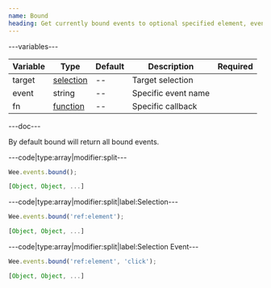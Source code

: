 ```yaml
---
name: Bound
heading: Get currently bound events to optional specified element, event, and function
---
```


---variables---

| Variable | Type | Default | Description | Required |
| -- | -- | -- | -- | -- |
| target | [selection](/script#selection) | -- | Target selection ||
| event | string | -- | Specific event name ||
| fn | [function](/script/#functions) | -- | Specific callback ||

---doc---

By default bound will return all bound events.

---code|type:array|modifier:split---

```javascript
Wee.events.bound();
```

```javascript
[Object, Object, ...]
```

---code|type:array|modifier:split|label:Selection---

```javascript
Wee.events.bound('ref:element');
```

```javascript
[Object, Object, ...]
```

---code|type:array|modifier:split|label:Selection Event---

```javascript
Wee.events.bound('ref:element', 'click');
```

```javascript
[Object, Object, ...]
```